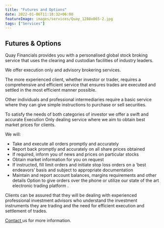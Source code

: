```yaml
---
title: "Futures and Options"
date: 2022-01-06T11:18:32+06:00
featureImage: images/services/Quay_1280x865-2.jpg
tags: ["Services"]
---
```


## Futures & Options

Quay Financials provides you with a personalised global stock broking service that uses the clearing and custodian facilities of industry leaders.

We offer execution only and advisory brokering services.

The more experienced client, whether investor or trader, requires a comprehensive and efficient service that ensures trades are executed and settled in the most efficient manner possible.

Other individuals and professional intermediaries require a basic service where they can give simple instructions to purchase or sell securities.

To satisfy the needs of both categories of investor we offer a swift and accurate Execution Only dealing service where we aim to obtain best market prices for clients.

We will:

- Take and execute all orders promptly and accurately
- Report back promptly and accurately on all share prices obtained
- If required, inform you of news and prices on particular stocks
- Obtain market information for you on request
- If instructed, fill limit orders and initiate stop loss orders on a ‘best endeavors’ basis and subject to appropriate documentation
- Maintain and report account balances, margins requirements and other details
  Option to give orders over the phone or utilize our state of the art electronic trading platform
  .

Clients can be assured that they will be dealing with experienced professional investment advisors who understand the investment instruments they are trading and the need for efficient execution and settlement of trades.

[Contact ](/contact) us for more information.
